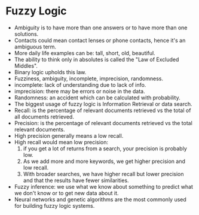 # Fuzzy Logic

* Ambiguity is to have more than one answers or to have more than one solutions.
* Contacts could mean contact lenses or phone contacts, hence it's an ambiguous term.
* More daily life examples can be: tall, short, old, beautiful.
* The ability to think only in absolutes is called the "Law of Excluded Middles".
* Binary logic upholds this law.
* Fuzziness, ambiguity, incomplete, imprecision, randomness.
* incomplete: lack of understanding due to lack of info.
* imprecision: there may be errors or noise in the data.
* Randomness: an accident which can be calculated with probability.
* The biggest usage of fuzzy logic is Information Retrieval or data search.
* Recall: is the percentage of relevant documents retrieved vs the total of all documents retrieved.
* Precision: is the percentage of relevant documents retrieved vs the total relevant documents.
* High precision generally means a low recall.
* High recall would mean low precision:
  1. if you get a lot of returns from a search, your precision is probably low.
  2. As we add more and more keywords, we get higher precision and low recall.
  3. With broader searches, we have higher recall but lower precision and that the results have fewer similarities.
* Fuzzy inference: we use what we know about something to predict what we don't know or to get new data about it.
* Neural networks and genetic algorithms are the most commonly used for building fuzzy logic systems.
